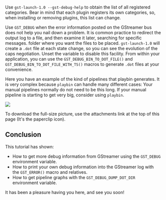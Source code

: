 Use `gst-launch-1.0 --gst-debug-help` to obtain the list of all
registered categories. Bear in mind that each plugin registers its own
categories, so, when installing or removing plugins, this list can
change.

Use `GST_DEBUG` when the error information posted on the GStreamer bus
does not help you nail down a problem. It is common practice to redirect
the output log to a file, and then examine it later, searching for
specific messages.
folder where you want the files to be placed. `gst-launch-1.0` will create
a `.dot` file at each state change, so you can see the evolution of the
caps negotiation. Unset the variable to disable this facility. From
within your application, you can use the
`GST_DEBUG_BIN_TO_DOT_FILE()` and
`GST_DEBUG_BIN_TO_DOT_FILE_WITH_TS()` macros to generate `.dot` files
at your convenience.

Here you have an example of the kind of pipelines that playbin
generates. It is very complex because `playbin` can handle many
different cases: Your manual pipelines normally do not need to be this
long. If your manual pipeline is starting to get very big, consider
using `playbin`.

![](images/playbin.png)

To download the full-size picture, use the attachments link at the top
of this page (It's the paperclip icon).

## Conclusion

This tutorial has shown:

  - How to get more debug information from GStreamer using the
    `GST_DEBUG` environment variable.
  - How to print your own debug information into the GStreamer log with
    the `GST_ERROR()` macro and relatives.
  - How to get pipeline graphs with the
    `GST_DEBUG_DUMP_DOT_DIR` environment variable.

It has been a pleasure having you here, and see you soon!
